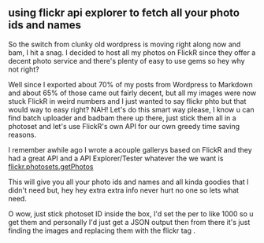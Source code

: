 ## using flickr api explorer to fetch all your photo ids and names


So the switch from clunky old wordpress is moving right along now and bam, I hit a snag.  I decided to host all my photos on FlickR since they offer a decent photo service and there's plenty of easy to use gems so hey why not right?

Well since I exported about 70% of my posts from Wordpress to Markdown and about 65% of those came out fairly decent,
but all my images were now stuck FlickR in weird numbers and I just wanted to say flickr phto but that would way to easy right?  NAH!  Let's do this smart way please,  I know u can find batch uploader and badbam there up there, just
stick them all in a photoset and let's use FlickR's own API for our own greedy time saving reasons.

I remember awhile ago I wrote a acouple gallerys based on FlickR and they had a great API and a API Explorer/Tester whatever the we want is [flickr.photosets.getPhotos](http://www.flickr.com/services/api/explore/flickr.photosets.getPhotos)

This will give you all your photo ids and names and all kinda goodies that I didn't need but, hey hey extra extra
info never hurt no one so lets what need.

O wow, just stick photoset ID inside the box, I'd set the per to like 1000 so u get them and personally I'd just get
a JSON output then from there it's just finding the images and replacing them with the flickr tag .

